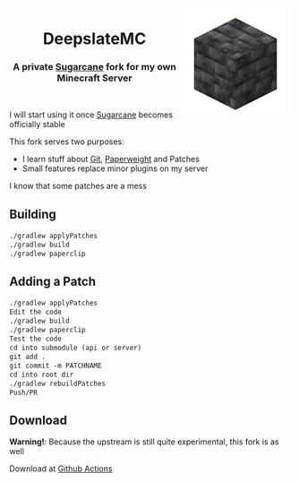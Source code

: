 <img src=".github/assets/logo.png" width="200px" align="right">
<div align="center">

# DeepslateMC
### A private [Sugarcane](https://github.com/SugarcaneMC/Sugarcane) fork for my own Minecraft Server
<br/>
</div>

I will start using it once [Sugarcane](https://github.com/SugarcaneMC/Sugarcane) becomes officially stable

This fork serves two purposes:
- I learn stuff about [Git](https://git-scm.com/), [Paperweight](https://github.com/PaperMC/paperweight) and Patches
- Small features replace minor plugins on my server

I know that some patches are a mess

## Building
```
./gradlew applyPatches
./gradlew build
./gradlew paperclip
```

## Adding a Patch
```
./gradlew applyPatches
Edit the code
./gradlew build
./gradlew paperclip
Test the code
cd into submodule (api or server)
git add .
git commit -m PATCHNAME
cd into root dir
./gradlew rebuildPatches
Push/PR
```

## Download
**Warning!**: Because the upstream is still quite experimental, this fork is as well

Download at [Github Actions](https://github.com/Pascalpex/DeepslateMC/actions)
